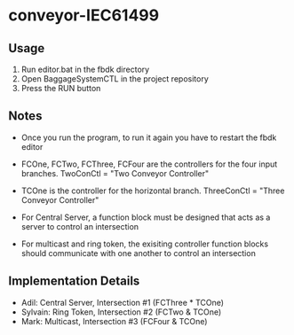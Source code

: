 # conveyor-IEC61499

## Usage
1. Run editor.bat in the fbdk directory
2. Open BaggageSystemCTL in the project repository
3. Press the RUN button


## Notes
* Once you run the program, to run it again you have to restart the fbdk editor
* FCOne, FCTwo, FCThree, FCFour are the controllers for the four input branches. TwoConCtl =  "Two Conveyor Controller"
* TCOne is the controller for the horizontal branch. ThreeConCtl = "Three Conveyor Controller"

* For Central Server, a function block must be designed that acts as a server to control an intersection
* For multicast and ring token, the exisiting controller function blocks should communicate with one another to control an intersection

## Implementation Details
* Adil: Central Server, Intersection #1 (FCThree * TCOne)
* Sylvain: Ring Token, Intersection #2 (FCTwo & TCOne)
* Mark: Multicast, Intersection #3 (FCFour & TCOne)

